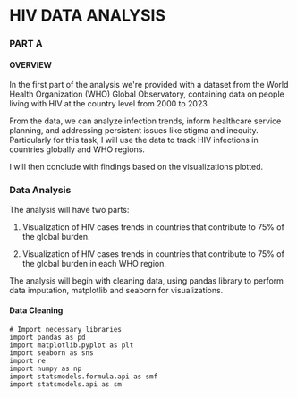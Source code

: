 #  HIV DATA ANALYSIS

### PART A 

#### OVERVIEW

In the first part of the analysis we're provided with a dataset from the World Health Organization (WHO) Global Observatory, containing data on people living with HIV at the country level from 2000 to 2023.

From the data, we can analyze infection trends, inform healthcare service planning, and addressing persistent issues like stigma and inequity. 
Particularly for this task, I will use the data to track HIV infections in countries globally and WHO regions. 

I will then conclude with findings based on the visualizations plotted.

### Data Analysis 

The analysis will have two parts:
1. Visualization of HIV cases trends in countries that contribute to 75% of the global burden.

2. Visualization of HIV cases trends in countries that contribute to 75% of the global burden in each WHO region.

The analysis will begin with cleaning data, using pandas library to perform data imputation, matplotlib and seaborn for visualizations.

#### Data Cleaning 

```{python}
# Import necessary libraries
import pandas as pd
import matplotlib.pyplot as plt
import seaborn as sns
import re
import numpy as np
import statsmodels.formula.api as smf
import statsmodels.api as sm


